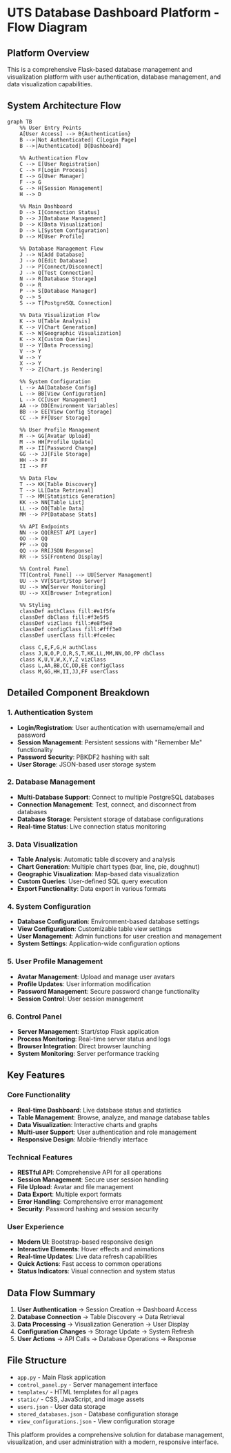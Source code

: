 # UTS Database Dashboard Platform - Flow Diagram

## Platform Overview
This is a comprehensive Flask-based database management and visualization platform with user authentication, database management, and data visualization capabilities.

## System Architecture Flow

```mermaid
graph TB
    %% User Entry Points
    A[User Access] --> B{Authentication}
    B -->|Not Authenticated| C[Login Page]
    B -->|Authenticated| D[Dashboard]
    
    %% Authentication Flow
    C --> E[User Registration]
    C --> F[Login Process]
    E --> G[User Manager]
    F --> G
    G --> H[Session Management]
    H --> D
    
    %% Main Dashboard
    D --> I[Connection Status]
    D --> J[Database Management]
    D --> K[Data Visualization]
    D --> L[System Configuration]
    D --> M[User Profile]
    
    %% Database Management Flow
    J --> N[Add Database]
    J --> O[Edit Database]
    J --> P[Connect/Disconnect]
    J --> Q[Test Connection]
    N --> R[Database Storage]
    O --> R
    P --> S[Database Manager]
    Q --> S
    S --> T[PostgreSQL Connection]
    
    %% Data Visualization Flow
    K --> U[Table Analysis]
    K --> V[Chart Generation]
    K --> W[Geographic Visualization]
    K --> X[Custom Queries]
    U --> Y[Data Processing]
    V --> Y
    W --> Y
    X --> Y
    Y --> Z[Chart.js Rendering]
    
    %% System Configuration
    L --> AA[Database Config]
    L --> BB[View Configuration]
    L --> CC[User Management]
    AA --> DD[Environment Variables]
    BB --> EE[View Config Storage]
    CC --> FF[User Storage]
    
    %% User Profile Management
    M --> GG[Avatar Upload]
    M --> HH[Profile Update]
    M --> II[Password Change]
    GG --> JJ[File Storage]
    HH --> FF
    II --> FF
    
    %% Data Flow
    T --> KK[Table Discovery]
    T --> LL[Data Retrieval]
    T --> MM[Statistics Generation]
    KK --> NN[Table List]
    LL --> OO[Table Data]
    MM --> PP[Database Stats]
    
    %% API Endpoints
    NN --> QQ[REST API Layer]
    OO --> QQ
    PP --> QQ
    QQ --> RR[JSON Response]
    RR --> SS[Frontend Display]
    
    %% Control Panel
    TT[Control Panel] --> UU[Server Management]
    UU --> VV[Start/Stop Server]
    UU --> WW[Server Monitoring]
    UU --> XX[Browser Integration]
    
    %% Styling
    classDef authClass fill:#e1f5fe
    classDef dbClass fill:#f3e5f5
    classDef vizClass fill:#e8f5e8
    classDef configClass fill:#fff3e0
    classDef userClass fill:#fce4ec
    
    class C,E,F,G,H authClass
    class J,N,O,P,Q,R,S,T,KK,LL,MM,NN,OO,PP dbClass
    class K,U,V,W,X,Y,Z vizClass
    class L,AA,BB,CC,DD,EE configClass
    class M,GG,HH,II,JJ,FF userClass
```

## Detailed Component Breakdown

### 1. Authentication System
- **Login/Registration**: User authentication with username/email and password
- **Session Management**: Persistent sessions with "Remember Me" functionality
- **Password Security**: PBKDF2 hashing with salt
- **User Storage**: JSON-based user storage system

### 2. Database Management
- **Multi-Database Support**: Connect to multiple PostgreSQL databases
- **Connection Management**: Test, connect, and disconnect from databases
- **Database Storage**: Persistent storage of database configurations
- **Real-time Status**: Live connection status monitoring

### 3. Data Visualization
- **Table Analysis**: Automatic table discovery and analysis
- **Chart Generation**: Multiple chart types (bar, line, pie, doughnut)
- **Geographic Visualization**: Map-based data visualization
- **Custom Queries**: User-defined SQL query execution
- **Export Functionality**: Data export in various formats

### 4. System Configuration
- **Database Configuration**: Environment-based database settings
- **View Configuration**: Customizable table view settings
- **User Management**: Admin functions for user creation and management
- **System Settings**: Application-wide configuration options

### 5. User Profile Management
- **Avatar Management**: Upload and manage user avatars
- **Profile Updates**: User information modification
- **Password Management**: Secure password change functionality
- **Session Control**: User session management

### 6. Control Panel
- **Server Management**: Start/stop Flask application
- **Process Monitoring**: Real-time server status and logs
- **Browser Integration**: Direct browser launching
- **System Monitoring**: Server performance tracking

## Key Features

### Core Functionality
- **Real-time Dashboard**: Live database status and statistics
- **Table Management**: Browse, analyze, and manage database tables
- **Data Visualization**: Interactive charts and graphs
- **Multi-user Support**: User authentication and role management
- **Responsive Design**: Mobile-friendly interface

### Technical Features
- **RESTful API**: Comprehensive API for all operations
- **Session Management**: Secure user session handling
- **File Upload**: Avatar and file management
- **Data Export**: Multiple export formats
- **Error Handling**: Comprehensive error management
- **Security**: Password hashing and session security

### User Experience
- **Modern UI**: Bootstrap-based responsive design
- **Interactive Elements**: Hover effects and animations
- **Real-time Updates**: Live data refresh capabilities
- **Quick Actions**: Fast access to common operations
- **Status Indicators**: Visual connection and system status

## Data Flow Summary

1. **User Authentication** → Session Creation → Dashboard Access
2. **Database Connection** → Table Discovery → Data Retrieval
3. **Data Processing** → Visualization Generation → User Display
4. **Configuration Changes** → Storage Update → System Refresh
5. **User Actions** → API Calls → Database Operations → Response

## File Structure
- `app.py` - Main Flask application
- `control_panel.py` - Server management interface
- `templates/` - HTML templates for all pages
- `static/` - CSS, JavaScript, and image assets
- `users.json` - User data storage
- `stored_databases.json` - Database configuration storage
- `view_configurations.json` - View configuration storage

This platform provides a comprehensive solution for database management, visualization, and user administration with a modern, responsive interface.
